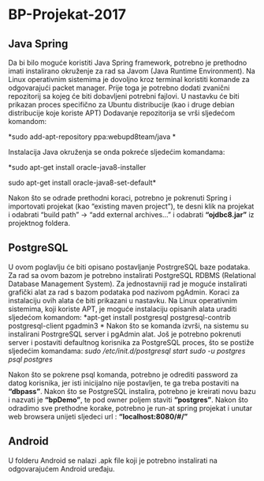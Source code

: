 # BP-Projekat-2017
## Java Spring
Da bi bilo moguće koristiti Java Spring framework, potrebno je prethodno imati instalirano okruženje za rad sa Javom (Java Runtime Environment). 
Na Linux operativnim sistemima je dovoljno kroz terminal koristiti komande za odgovarajući packet manager. Prije toga je potrebno dodati zvanični repozitorij sa kojeg će biti dobavljeni potrebni fajlovi. U nastavku će biti prikazan proces specifično za Ubuntu distribucije (kao i druge debian distribucije koje koriste APT)
Dodavanje repozitorija se vrši sljedećom komandom:

*sudo add-apt-repository ppa:webupd8team/java *

Instalacija Java okruženja se onda pokreće sljedećim komandama: 

*sudo apt-get install oracle-java8-installer 

sudo apt-get install oracle-java8-set-default*

Nakon što se odrade prethodni koraci, potrebno je pokrenuti Spring i importovati projekat (kao “existing maven project”), te desni klik na projekat i odabrati “build path” -> “add external archives…” i odabrati **“ojdbc8.jar”** iz projektnog foldera. 

## PostgreSQL
U ovom poglavlju će biti opisano postavljanje PostrgreSQL baze podataka. Za rad sa ovom bazom je potrebno instalirati PostgreSQL RDBMS (Relational Database Management System). Za jednostavniji rad je moguće instalirati grafički alat za rad s bazom podataka pod nazivom pgAdmin. Koraci za instalaciju ovih alata će biti prikazani u nastavku. 
Na Linux operativnim sistemima, koji koriste APT, je moguće instalaciju opisanih alata uraditi sljedećom komandom:
 *apt-get install postgresql postgresql-contrib postgresql-client pgadmin3 *
Nakon što se komanda izvrši, na sistemu su instalirani PostrgreSQL server i pgAdmin alat. Još je potrebno pokrenuti server i postaviti defaultnog korisnika za PostgreSQL proces, što se postiže sljedećim komandama: 
*sudo /etc/init.d/postgresql start 
sudo -u postgres psql postgres*

Nakon što se pokrene psql komanda, potrebno je odrediti password za datog korisnika, jer isti inicijalno nije postavljen, te ga treba postaviti na **“dbpass”**.
Nakon što se PostgreSQL instalira, potrebno je kreirati novu bazu i nazvati je **“bpDemo”**, te pod owner poljem staviti **“postgres”**. 
Nakon što odradimo sve prethodne korake, potrebno je run-at spring projekat i unutar web browsera unijeti sljedeci url : **“localhost:8080/#/”**

## Android 
U folderu Android se nalazi .apk file koji je potrebno instalirati na odgovarajućem Android uređaju.
